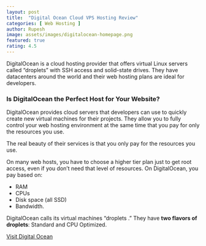 ```yaml
---
layout: post
title:  "Digital Ocean Cloud VPS Hosting Review"
categories: [ Web Hosting ]
author: Rupesh
image: assets/images/digitalocean-homepage.png
featured: true
rating: 4.5
---
```


DigitalOcean is a cloud hosting provider that offers virtual Linux servers called “droplets” with SSH access and solid-state drives. They have datacenters around the world and their web hosting plans are ideal for developers.

### Is DigitalOcean the Perfect Host for Your Website?

DigitalOcean provides cloud servers that developers can use to quickly create new virtual machines for their projects. They allow you to fully control your web hosting environment at the same time that you pay for only the resources you use.

The real beauty of their services is that you only pay for the resources you use.

On many web hosts, you have to choose a higher tier plan just to get root access, even if you don’t need that level of resources. On DigitalOcean, you pay based on:
- RAM
- CPUs
- Disk space (all SSD)
- Bandwidth.

<p>DigitalOcean calls its virtual machines “droplets .” They have <strong>two flavors of droplets</strong>: Standard and CPU Optimized. </p>

<p class="has-text-align-center"><a class="btn btn-outline-success" href="https://m.do.co/c/166cea16389d">Visit Digital Ocean</a></p>
